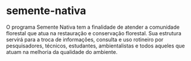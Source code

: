 semente-nativa
==============

O programa Semente Nativa tem a finalidade de atender a comunidade florestal que atua na restauração e conservação 
florestal. Sua estrutura servirá para a troca de informações, consulta e uso rotineiro por pesquisadores, técnicos,
estudantes, ambientalistas e todos aqueles que atuam na melhoria da qualidade do ambiente.
